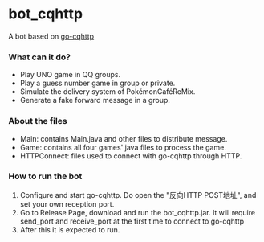 # bot_cqhttp

A bot based on [go-cqhttp](https://github.com/Mrs4s/go-cqhttp)

### What can it do?

- Play UNO game in QQ groups.
- Play a guess number game in group or private.
- Simulate the delivery system of PokémonCaféReMix.
- Generate a fake forward message in a group.

### About the files

- Main: contains Main.java and other files to distribute message.
- Game: contains all four games' java files to process the game.
- HTTPConnect: files used to connect with go-cqhttp through HTTP.

### How to run the bot

1. Configure and start go-cqhttp. Do open the "反向HTTP POST地址", and set your own reception port.
2. Go to Release Page, download and run the bot_cqhttp.jar. It will require send_port and receive_port at the first time to connect to go-cqhttp
3. After this it is expected to run.